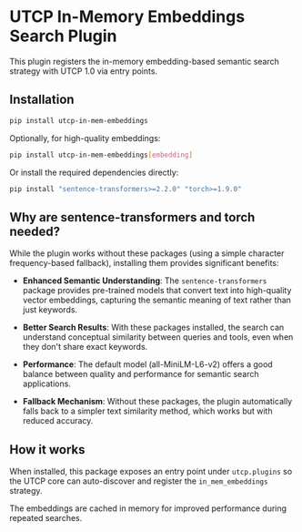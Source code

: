 # UTCP In-Memory Embeddings Search Plugin

This plugin registers the in-memory embedding-based semantic search strategy with UTCP 1.0 via entry points.

## Installation

```bash
pip install utcp-in-mem-embeddings
```

Optionally, for high-quality embeddings:

```bash
pip install utcp-in-mem-embeddings[embedding]
```

Or install the required dependencies directly:

```bash
pip install "sentence-transformers>=2.2.0" "torch>=1.9.0"
```

## Why are sentence-transformers and torch needed?

While the plugin works without these packages (using a simple character frequency-based fallback), installing them provides significant benefits:

- **Enhanced Semantic Understanding**: The `sentence-transformers` package provides pre-trained models that convert text into high-quality vector embeddings, capturing the semantic meaning of text rather than just keywords.

- **Better Search Results**: With these packages installed, the search can understand conceptual similarity between queries and tools, even when they don't share exact keywords.

- **Performance**: The default model (all-MiniLM-L6-v2) offers a good balance between quality and performance for semantic search applications.

- **Fallback Mechanism**: Without these packages, the plugin automatically falls back to a simpler text similarity method, which works but with reduced accuracy.

## How it works

When installed, this package exposes an entry point under `utcp.plugins` so the UTCP core can auto-discover and register the `in_mem_embeddings` strategy.

The embeddings are cached in memory for improved performance during repeated searches.
